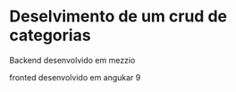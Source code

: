 # Deselvimento de um crud de categorias

Backend desenvolvido em mezzio

fronted desenvolvido em angukar 9
